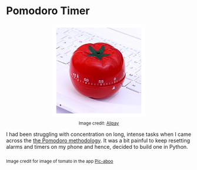 # Pomodoro Timer
<p align="center">
   <img src="https://github.com/SwamiKannan/Revisiting-Python/blob/main/Pomodoro/cover.jpg" width='50%'><br>
   <sub>Image credit: <a href="https://www.aliexpress.us/item/2251832674248882.html?gatewayAdapt=glo2usa4itemAdapt"> Alipay</a>
   </p>
I had been struggling with concentration on long, intense tasks when I came across the <a href = "https://heyfocus.com/blog/how-to-use-pomodoro-to-boost-your-focus-and-productivity/"> the Pomodoro methodology</a>. It was a bit painful to keep resetting alarms and timers on my phone and hence, decided to build one in Python.
<br>
<br>
<sub>Image credit for image of tomato in the app <a href="http://pic-aboo.com/en/material/vegetable-tomato-001/">Pic-aboo</a></sub>

